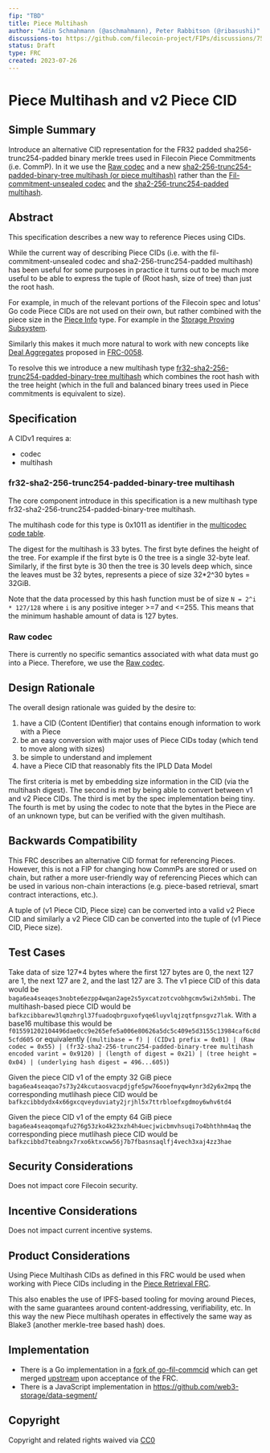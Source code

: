```yaml
---
fip: "TBD"
title: Piece Multihash
author: "Adin Schmahmann (@aschmahmann), Peter Rabbitson (@ribasushi)"
discussions-to: https://github.com/filecoin-project/FIPs/discussions/759
status: Draft
type: FRC
created: 2023-07-26
---
```


# Piece Multihash and v2 Piece CID

## Simple Summary

Introduce an alternative CID representation for the FR32 padded sha256-trunc254-padded binary merkle trees used in Filecoin Piece Commitments (i.e. CommP). In it we use the [Raw codec](https://github.com/multiformats/multicodec/blob/566eaf857a9d20573d3910221db7b34d98e8a0fc/table.csv#L41) and a new [sha2-256-trunc254-padded-binary-tree multihash (or piece multihash)](https://link.tld) rather than the [Fil-commitment-unsealed codec](https://github.com/multiformats/multicodec/blob/566eaf857a9d20573d3910221db7b34d98e8a0fc/table.csv#L517) and the [sha2-256-trunc254-padded multihash](https://github.com/multiformats/multicodec/blob/566eaf857a9d20573d3910221db7b34d98e8a0fc/table.csv#L149).


## Abstract
This specification describes a new way to reference Pieces using CIDs.

While the current way of describing Piece CIDs (i.e. with the fil-commitment-unsealed codec and sha2-256-trunc254-padded multihash) has been useful for some purposes in practice it turns out to be much more useful to be able to express the tuple of (Root hash, size of tree) than just the root hash.

For example, in much of the relevant portions of the Filecoin spec and lotus' Go code Piece CIDs are not used on their own, but rather combined with the piece size in the [Piece Info](https://pkg.go.dev/github.com/filecoin-project/go-state-types@v0.11.0/abi#PieceInfo) type. For example in the [Storage Proving Subsystem](https://github.com/filecoin-project/specs/blob/e5d44e1bdac4635997f3aaa917511016842a50e5/content/systems/filecoin_mining/storage_proving/storage_proving_subsystem.id#L10-L11).

Similarly this makes it much more natural to work with new concepts like [Deal Aggregates](https://pkg.go.dev/github.com/filecoin-project/go-data-segment@v0.0.0-20230605095649-5d01fdd3e4a1/datasegment#NewAggregate) proposed in [FRC-0058](https://github.com/filecoin-project/FIPs/blob/7e499523c9c7ed2c48c6a36967f7f011cee1fefd/FRCs/frc-0058.md).

To resolve this we introduce a new multihash type [fr32-sha2-256-trunc254-padded-binary-tree multihash](https://link.tld) which combines the root hash with the tree height (which in the full and balanced binary trees used in Piece commitments is equivalent to size).

## Specification

A CIDv1 requires a:
- codec
- multihash

### fr32-sha2-256-trunc254-padded-binary-tree multihash

The core component introduce in this specification is a new multihash type fr32-sha2-256-trunc254-padded-binary-tree multihash.

The multihash code for this type is 0x1011 as identifier in the [multicodec code table](https://link.tld).

The digest for the multihash is 33 bytes. The first byte defines the height of the tree. For example if the first byte is 0 the tree is a single 32-byte leaf. Similarly, if the first byte is 30 then the tree is 30 levels deep which, since the leaves must be 32 bytes, represents a piece of size 32*2^30 bytes = 32GiB.

Note that the data processed by this hash function must be of size `N = 2^i * 127/128` where `i` is any positive integer >=7 and <=255. This means that the minimum hashable amount of data is 127 bytes.

### Raw codec

There is currently no specific semantics associated with what data must go into a Piece. Therefore, we use the [Raw codec](https://github.com/multiformats/multicodec/blob/566eaf857a9d20573d3910221db7b34d98e8a0fc/table.csv#L41).

## Design Rationale
The overall design rationale was guided by the desire to:
1. have a CID (Content IDentifier) that contains enough information to work with a Piece
2. be an easy conversion with major uses of Piece CIDs today (which tend to move along with sizes)
3. be simple to understand and implement
4. have a Piece CID that reasonably fits the IPLD Data Model

The first criteria is met by embedding size information in the CID (via the multihash digest). The second is met by being able to convert between v1 and v2 Piece CIDs. The third is met by the spec implementation being tiny. The fourth is met by using the codec to note that the bytes in the Piece are of an unknown type, but can be verified with the given multihash.

## Backwards Compatibility

This FRC describes an alternative CID format for referencing Pieces. However, this is not a FIP for changing how CommPs are stored or used on chain, but rather a more user-friendly way of referencing Pieces which can be used in various non-chain interactions (e.g. piece-based retrieval, smart contract interactions, etc.).

A tuple of (v1 Piece CID, Piece size) can be converted into a valid v2 Piece CID and similarly a v2 Piece CID can be converted into the tuple of (v1 Piece CID, Piece size).

## Test Cases

Take data of size 127*4 bytes where the first 127 bytes are 0, the next 127 are 1, the next 127 are 2, and the last 127 are 3. The v1 piece CID of this data would be `baga6ea4seaqes3nobte6ezpp4wqan2age2s5yxcatzotcvobhgcmv5wi2xh5mbi`. The multihash-based piece CID would be `bafkzcibbarew3lqmzhrgl37fuadoqbrguxofyqe6luyvlqjzqtfpnsgvz7lak`. With a base16 multibase this would be `f015591202104496dae0cc9e265efe5a006e80626a5dc5c409e5d3155c13984caf6c8d5cfd605` or equivalently (`(multibase = f) | (CIDv1 prefix = 0x01) | (Raw codec = 0x55) | (fr32-sha2-256-trunc254-padded-binary-tree multihash encoded varint = 0x9120) | (length of digest = 0x21) | (tree height = 0x04) | (underlying hash digest = 496...605)`)

Given the piece CID v1 of the empty 32 GiB piece `baga6ea4seaqao7s73y24kcutaosvacpdjgfe5pw76ooefnyqw4ynr3d2y6x2mpq` the corresponding mutlihash piece CID would be `bafkzcibbdydx4x66gxcqveyduviaty2jrjhl5x7ttrbloefxgdmoy6whv6td4`

Given the piece CID v1 of the empty 64 GiB piece `baga6ea4seaqomqafu276g53zko4k23xzh4h4uecjwicbmvhsuqi7o4bhthhm4aq` the corresponding piece mutlihash piece CID would be `bafkzcibbd7teabngx7rxo6ktxcww56j7b7fbasnsaqlfj4vech3xaj4zz3hae`

## Security Considerations
Does not impact core Filecoin security.

## Incentive Considerations
Does not impact current incentive systems.

## Product Considerations
Using Piece Multihash CIDs as defined in this FRC would be used when working with Piece CIDs including in the [Piece Retrieval FRC](https://github.com/filecoin-project/FIPs/blob/10e1b3ea52416bfad85152698f86353d11c29d57/FRCs/piece-gateway.md).

This also enables the use of IPFS-based tooling for moving around Pieces, with the same guarantees around content-addressing, verifiability, etc. In this way the new Piece multihash operates in effectively the same way as Blake3 (another merkle-tree based hash) does.

## Implementation

- There is a Go implementation in a [fork of go-fil-commcid](https://github.com/filecoin-project/go-fil-commcid/pull/5) which can get merged [upstream](https://github.com/filecoin-project/go-fil-commcid) upon acceptance of the FRC.
- There is a JavaScript implementation in https://github.com/web3-storage/data-segment/

## Copyright
Copyright and related rights waived via [CC0](https://creativecommons.org/publicdomain/zero/1.0/)
